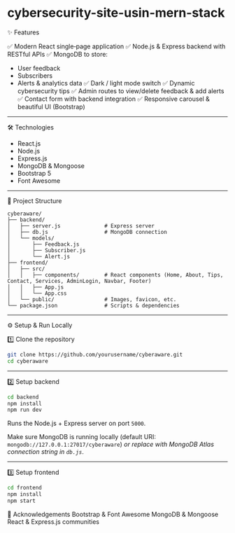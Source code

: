# cybersecurity-site-usin-mern-stack

✨ Features

✅ Modern React single‑page application
✅ Node.js & Express backend with RESTful APIs
✅ MongoDB to store:

* User feedback
* Subscribers
* Alerts & analytics data
  ✅ Dark / light mode switch
  ✅ Dynamic cybersecurity tips
  ✅ Admin routes to view/delete feedback & add alerts
  ✅ Contact form with backend integration
  ✅ Responsive carousel & beautiful UI (Bootstrap)

---

🛠 Technologies

* React.js
* Node.js
* Express.js
* MongoDB & Mongoose
* Bootstrap 5
* Font Awesome

---

📂 Project Structure

```
cyberaware/
├── backend/
│   ├── server.js              # Express server
│   ├── db.js                  # MongoDB connection
│   └── models/
│       ├── Feedback.js
│       ├── Subscriber.js
│       └── Alert.js
├── frontend/
│   ├── src/
│   │   ├── components/        # React components (Home, About, Tips, Contact, Services, AdminLogin, Navbar, Footer)
│   │   ├── App.js
│   │   └── App.css
│   └── public/                # Images, favicon, etc.
└── package.json               # Scripts & dependencies
```

---

⚙️ Setup & Run Locally

1️⃣ Clone the repository

```bash
git clone https://github.com/yourusername/cyberaware.git
cd cyberaware
```

---

2️⃣ Setup backend

```bash
cd backend
npm install
npm run dev
```

Runs the Node.js + Express server on port `5000`.

Make sure MongoDB is running locally (default URI: `mongodb://127.0.0.1:27017/cyberaware`)
*or replace with MongoDB Atlas connection string in `db.js`*.

---

3️⃣ Setup frontend

```bash
cd frontend
npm install
npm start
```

🌟 Acknowledgements
Bootstrap & Font Awesome
MongoDB & Mongoose
React & Express.js communities

